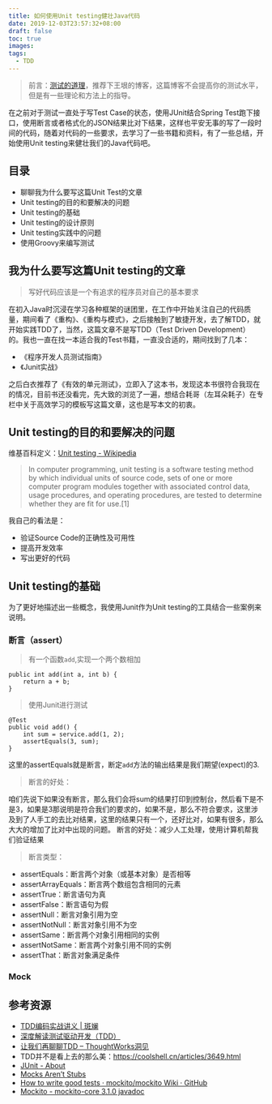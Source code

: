 ```yaml
---
title: 如何使用Unit testing健壮Java代码
date: 2019-12-03T23:57:32+08:00
draft: false
toc: true
images:
tags:
  - TDD
---
```


> 前言：[测试的道理](http://www.yinwang.org/blog-cn/2016/09/14/tests)，推荐下王垠的博客，这篇博客不会提高你的测试水平，但是有一些理论和方法上的指导。  

<!--more-->

在之前对于测试一直处于写Test Case的状态，使用JUnit结合Spring Test跑下接口，使用断言或者格式化的JSON结果比对下结果，这样也平安无事的写了一段时间的代码，随着对代码的一些要求，去学习了一些书籍和资料，有了一些总结，开始使用Unit testing来健壮我们的Java代码吧。


## 目录
* 聊聊我为什么要写这篇Unit Test的文章
* Unit testing的目的和要解决的问题
* Unit testing的基础
* Unit testing的设计原则
* Unit testing实践中的问题
* 使用Groovy来编写测试

## 我为什么要写这篇Unit testing的文章
> 写好代码应该是一个有追求的程序员对自己的基本要求  

在初入Java时沉浸在学习各种框架的谜团里，在工作中开始关注自己的代码质量，期间看了《重构》、《重构与模式》，之后接触到了敏捷开发，去了解TDD，就开始实践TDD了，当然，这篇文章不是写TDD（Test Driven Development）的。我也一直在找一本适合我的Test书籍，一直没合适的，期间找到了几本：
* 《程序开发人员测试指南》
* 《Junit实战》

之后白衣推荐了《有效的单元测试》，立即入了这本书，发现这本书很符合我现在的情况，目前书还没看完，先大致的浏览了一遍，想结合耗哥（左耳朵耗子）在专栏中关于高效学习的模板写这篇文章，这也是写本文的初衷。

## Unit testing的目的和要解决的问题
维基百科定义：[Unit testing - Wikipedia](https://en.wikipedia.org/wiki/Unit_testing)

> In computer programming, unit testing is a software testing method by which individual units of source code, sets of one or more computer program modules together with associated control data, usage procedures, and operating procedures, are tested to determine whether they are fit for use.[1]  

我自己的看法是：
* 验证Source Code的正确性及可用性
* 提高开发效率
* 写出更好的代码

## Unit testing的基础
为了更好地描述出一些概念，我使用Junit作为Unit testing的工具结合一些案例来说明。

### 断言（assert）

> 有一个函数`add`,实现一个两个数相加  

```
public int add(int a, int b) {
    return a + b;
}
```

> 使用Junit进行测试  

```
@Test
public void add() {
    int sum = service.add(1, 2);
    assertEquals(3, sum);
}
```

这里的assertEquals就是断言，断定`add`方法的输出结果是我们期望(expect)的3.


> 断言的好处：  

咱们先说下如果没有断言，那么我们会将sum的结果打印到控制台，然后看下是不是3，如果是3那说明是符合我们的要求的，如果不是，那么不符合要求，这里涉及到了人手工的去比对结果，这里的结果只有一个，还好比对，如果有很多，那么大大的增加了比对中出现的问题。
断言的好处：减少人工处理，使用计算机帮我们验证结果


> 断言类型：  

* assertEquals：断言两个对象（或基本对象）是否相等
* assertArrayEquals：断言两个数组包含相同的元素
* assertTrue：断言语句为真
* assertFalse：断言语句为假
* assertNull：断言对象引用为空
* assertNotNull：断言对象引用不为空
* assertSame：断言两个对象引用相同的实例
* assertNotSame：断言两个对象引用不同的实例
* assertThat：断言对象满足条件

### Mock


## 参考资源

- [TDD编码实战讲义 | 斑斓](http://zhangyi.xyz/handout-tdd-code-kata/)
- [深度解读测试驱动开发（TDD）](https://gitbook.cn/books/58c2ac77306e988f12697f16/index.html)
- [让我们再聊聊TDD – ThoughtWorks洞见](https://insights.thoughtworks.cn/talk-about-tdd-again/)
- TDD并不是看上去的那么美：https://coolshell.cn/articles/3649.html
- [JUnit -     About](https://junit.org/junit4/)
- [Mocks Aren’t Stubs](https://martinfowler.com/articles/mocksArentStubs.html)
- [How to write good tests · mockito/mockito Wiki · GitHub](https://github.com/mockito/mockito/wiki/How-to-write-good-tests)
- [Mockito - mockito-core 3.1.0 javadoc](https://javadoc.io/doc/org.mockito/mockito-core/latest/org/mockito/Mockito.html)